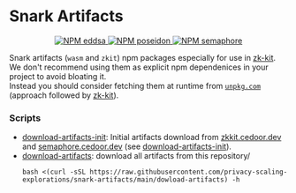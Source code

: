 # Snark Artifacts
<p align="center">
  <a href="https://www.npmjs.com/package/@zk-kit/eddsa-artifacts">
    <img 
      alt="NPM eddsa"
      src="https://img.shields.io/npm/v/%40zk-kit%2Feddsa-artifacts?logo=npm&label=%40zk-kit%2Feddsa-artifacts">
    </a>
  <a href="https://www.npmjs.com/package/@zk-kit/poseidon-artifacts">
    <img 
      alt="NPM poseidon"
      src="https://img.shields.io/npm/v/%40zk-kit%2Fposeidon-artifacts?logo=npm&label=%40zk-kit%2Fposeidon-artifacts">
  </a>
  <a href="https://www.npmjs.com/package/@zk-kit/semaphore-artifacts">
    <img 
      alt="NPM semaphore"
      src="https://img.shields.io/npm/v/%40zk-kit%2Fsemaphore-artifacts?logo=npm&label=%40zk-kit%2Fsemaphore-artifacts">
  </a>
</p>

Snark artifacts (`wasm` and `zkit`) npm packages especially for use in [zk-kit](https://github.com/privacy-scaling-explorations/zk-kit).  
We don't recommend using them as explicit npm dependenices in your project to avoid bloating it.  
Instead you should consider fetching them at runtime from [`unpkg.com`](https://unpkg.com/) (approach followed by [zk-kit](https://github.com/privacy-scaling-explorations/zk-kit)).  

### Scripts
- [download-artifacts-init](./download-artifacts-init): Initial artifacts download from [zkkit.cedoor.dev](https://zkkit.cedoor.dev) and [semaphore.cedoor.dev](https://semaphore.cedoor.dev) (see [download-artifacts-init](./download-artifacts-init)).
- [download-artifacts](./download-artifacts): download all artifacts from this repository/
  ```shell
  bash <(curl -sSL https://raw.githubusercontent.com/privacy-scaling-explorations/snark-artifacts/main/dowload-artifacts) -h
  ```
